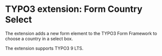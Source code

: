 # TYPO3 extension: Form Country Select

The extension adds a new form element to the TYPO3 Form Framework
to choose a country in a select box.

The extension supports TYPO3 9 LTS.
